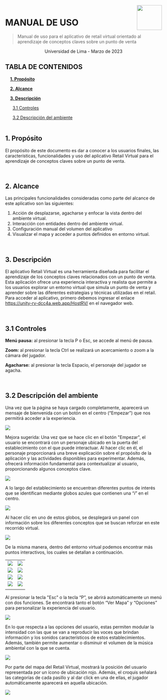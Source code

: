 ﻿<img src="imgs/Universidad_de_Lima_logo.png" align="right" width="80px"/>

# MANUAL DE USO

> Manual de uso para el aplicativo de retail virtual orientado al aprendizaje de conceptos claves sobre un punto de venta

<p align="center">Universidad de Lima - Marzo de 2023</p>

## TABLA DE CONTENIDOS

&nbsp;&nbsp;&nbsp;&nbsp;[**1. Propósito**](#prop)

&nbsp;&nbsp;&nbsp;&nbsp;[**2. Alcance**](#alc)

&nbsp;&nbsp;&nbsp;&nbsp;[**3. Descripción**](#desc)

&nbsp;&nbsp;&nbsp;&nbsp;&nbsp;&nbsp;[3.1 Controles](#cont)

&nbsp;&nbsp;&nbsp;&nbsp;&nbsp;&nbsp;[3.2 Descripción del ambiente](#amb)
<br />
<br />

## <a id="prop"></a> 1. Propósito
El propósito de este documento es dar a conocer a los usuarios finales, las características, funcionalidades y uso del aplicativo Retail Virtual para el aprendizaje de conceptos claves sobre un punto de venta.

<br />


## <a id="alc"></a> 2. Alcance
Las principales funcionalidades consideradas como parte del alcance de este aplicativo son las siguientes:

1. Acción de desplazarse, agacharse y enfocar la vista dentro del ambiente virtual.
2. Interacción con entidades dentro del ambiente virtual.
3. Configuración manual del volumen del aplicativo
4.  Visualizar el mapa y acceder a puntos definidos en entorno virtual.

<br />

## <a id="desc"></a> 3. Descripción
El aplicativo Retail Virtual es una herramienta diseñada para facilitar el aprendizaje de los conceptos claves relacionados con un punto de venta. Esta aplicación ofrece una experiencia interactiva y realista que permite a los usuarios explorar un entorno virtual que simula un punto de venta y aprender sobre las diferentes estrategias y técnicas utilizadas en el retail. Para acceder al aplicativo, primero debemos ingresar el enlace <https://unity-rv-dcc4a.web.app/HostRV/> en el navegador web.

<br />

## <a id="cont"></a> 3.1 Controles
**Menú pausa:** al presionar la tecla P o Esc, se accede al menú de pausa.

**Zoom:** al presionar la tecla Ctrl se realizará un acercamiento o zoom a la cámara del jugador.

**Agacharse:** al presionar la tecla Espacio, el personaje del jugador se agacha.

<br />

## 3.2 <a id="amb"></a> Descripción del ambiente
Una vez que la página se haya cargado completamente, aparecerá un mensaje de bienvenida con un botón en el centro (“Empezar”) que nos permitirá acceder a la experiencia.

<img src="imgs/fig1.PNG"/>
<br />

Mejora sugerida: Una vez que se hace clic en el botón "Empezar", el usuario se encontrará con un personaje ubicado en la puerta del establecimiento con el que puede interactuar. Al hacer clic en él, el personaje proporcionará una breve explicación sobre el propósito de la aplicación y las actividades disponibles para experimentar. Además, ofrecerá información fundamental para contextualizar al usuario, proporcionando algunos conceptos clave.

<img src="imgs/fig2.PNG"/>
<br />

A lo largo del establecimiento se encuentran diferentes puntos de interés que se identifican mediante globos azules que contienen una “*i*” en el centro.

<img src="imgs/fig3.PNG"/>
<br />

Al hacer clic en uno de estos globos, se desplegará un panel con información sobre los diferentes conceptos que se buscan reforzar en este recorrido virtual.

<img src="imgs/fig4.PNG"/>
<br />

De la misma manera, dentro del entorno virtual podemos encontrar más puntos interactivos, los cuales se detallan a continuación.

|||
|-|-|
|<img src="imgs/fig5.PNG"/>|<img src="imgs/fig6.PNG"/>|
|<img src="imgs/fig7.PNG"/>|<img src="imgs/fig8.PNG"/>|
|<img src="imgs/fig9.PNG"/>|<img src="imgs/fig10.PNG"/>|
|<img src="imgs/fig11.PNG"/>|<img src="imgs/fig12.PNG"/>|
|||


Al presionar la tecla "Esc" o la tecla “P”, se abrirá automáticamente un menú con dos funciones. Se encontrará tanto el botón “Ver Mapa” y “Opciones” para personalizar la experiencia del usuario.

<img src="imgs/fig13.PNG"/>
<br />

En lo que respecta a las opciones del usuario, estas permiten modular la intensidad con las que se van a reproducir las voces que brindan información y los sonidos característicos de estos establecimientos. Además, también permite aumentar o disminuir el volumen de la música ambiental con la que se cuenta.

<img src="imgs/fig14.PNG"/>
<br />

Por parte del mapa del Retail Virtual, mostrará la posición del usuario representada por un ícono de ubicación rojo. Además, el croquis señalará las categorías de cada pasillo y al dar click en una de ellas, el jugador automáticamente aparecerá en aquella ubicación.

<img src="imgs/fig15.PNG"/>
<br />

